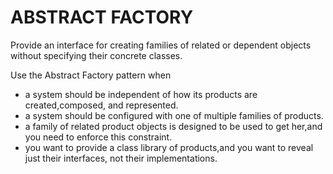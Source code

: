 # ABSTRACT FACTORY #

Provide an interface for creating families of related or dependent objects without specifying their concrete classes.

Use the Abstract Factory pattern when
 - a system should be independent of how its products are created,composed, and represented.
 - a system should be configured with one of multiple families of products.
 - a family of related product objects is designed to be used to get her,and you need to enforce this constraint.
 - you want to provide a class library of products,and you want to reveal just their interfaces, not their implementations.